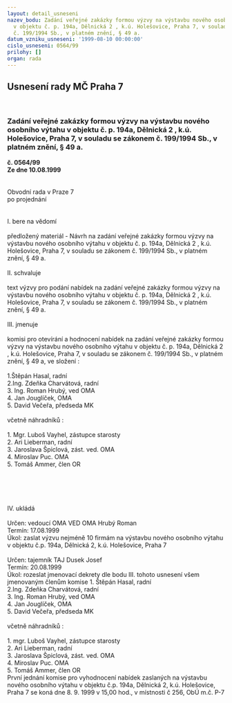 ```yaml
---
layout: detail_usneseni
nazev_bodu: Zadání veřejné zakázky formou výzvy na výstavbu nového osobního výtahu
  v objektu č. p. 194a, Dělnická 2 , k.ú. Holešovice, Praha 7, v souladu se zákonem
  č. 199/1994 Sb., v platném znění, § 49 a.
datum_vzniku_usneseni: '1999-08-10 00:00:00'
cislo_usneseni: 0564/99
prilohy: []
organ: rada
---
```

<div id="ucUsn_pList" class="usn">
	<span><h2>Usnesení rady MČ Praha 7 </h2>
<br></span><div class="standBody">
<span><h3>Zadání veřejné zakázky formou výzvy na výstavbu nového osobního výtahu v objektu č. p. 194a, Dělnická 2 , k.ú. Holešovice, Praha 7, v souladu se zákonem č. 199/1994 Sb., v platném znění, § 49 a.</h3></span><div class="center">
		<strong>č. 0564/99</strong><br>
	</div>
<div class="center">
		<strong>Ze dne 10.08.1999</strong><br><br>
	</div>
<br>Obvodní rada v Praze 7<br>po projednání<br><br><br>I.	bere na vědomí<br><br> předložený materiál - Návrh na zadání veřejné zakázky formou výzvy na výstavbu nového osobního výtahu v objektu č. p. 194a, Dělnická 2 , k.ú. Holešovice, Praha 7, v souladu se zákonem č. 199/1994 Sb., v platném znění, § 49 a.<br><br>II.	schvaluje <br><br>text  výzvy pro podání nabídek na zadání veřejné zakázky formou výzvy na výstavbu nového osobního výtahu v objektu č. p. 194a, Dělnická 2 , k.ú. Holešovice, Praha 7, v souladu se zákonem č. 199/1994 Sb., v platném znění, § 49 a.<br><br>III.	jmenuje<br><br>komisi pro otevírání a hodnocení nabídek na zadání veřejné zakázky formou výzvy na výstavbu nového osobního výtahu v objektu č. p. 194a, Dělnická 2 , k.ú. Holešovice, Praha 7, v souladu se zákonem č. 199/1994 Sb., v platném znění, § 49 a, ve složení :<br><br>1.Štěpán Hasal, radní<br>2.Ing. Zdeňka Charvátová, radní<br>3. Ing. Roman Hrubý, ved OMA <br>4. Jan Jouglíček, OMA<br>5. David Večeřa, předseda MK<br><br>včetně náhradníků :<br><br>1. Mgr. Luboš Vayhel, zástupce starosty<br>2. Ari Lieberman, radní<br>3. Jaroslava Špiclová, zást. ved. OMA <br>4. Miroslav Puc. OMA<br>5. Tomáš Ammer, člen OR<br><br><br><br><br><br>IV.	ukládá <br><br> Určen:	vedoucí OMA	VED OMA Hrubý Roman<br>Termín: 17.08.1999<br>Úkol:	zaslat výzvu nejméně 10 firmám na výstavbu nového osobního výtahu v objektu č.p. 194a, Dělnická 2, k.ú. Holešovice, Praha 7<br> <br> Určen:	tajemník	TAJ Dusek Josef<br>Termín: 20.08.1999<br>Úkol:	rozeslat jmenovací dekrety dle bodu III. tohoto usnesení všem jmenovaným členům komise  1. Štěpán Hasal, radní   <br>                   2.Ing. Zdeňka Charvátová, radní<br>                   3. Ing. Roman Hrubý, ved OMA <br>                   4. Jan Jouglíček, OMA<br>                   5. David Večeřa, předseda MK<br><br>                     včetně náhradníků :<br><br>                   1.  mgr. Luboš Vayhel, zástupce starosty<br>                   2. Ari Lieberman, radní<br>                   3. Jaroslava Špiclová, zást. ved. OMA <br>                   4. Miroslav Puc. OMA<br>                   5. Tomáš Ammer, člen OR<br>                   První jednání komise pro vyhodnocení nabídek zaslaných na výstavbu nového osobního výtahu v objektu č.p. 194a, Dělnická 2, k.ú. Holešovice, Praha 7 se koná dne 8. 9. 1999 v 15,00 hod., v místnosti č 256, ObÚ m.č. P-7       <br>
</div>
</div>
